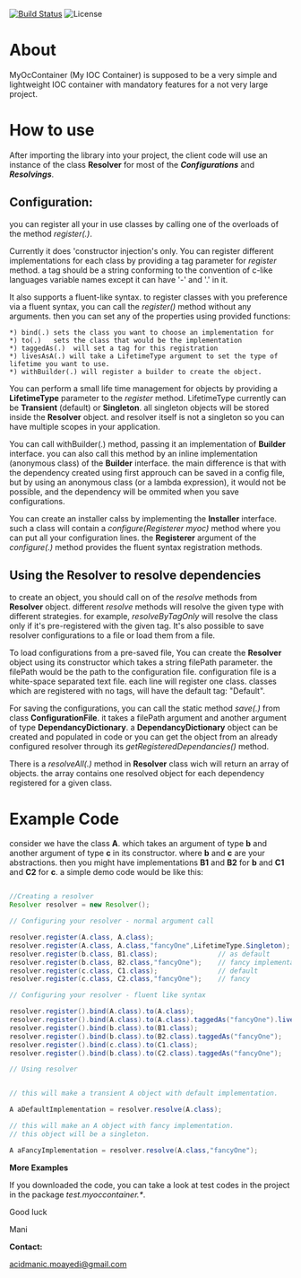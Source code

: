 [![Build Status](https://travis-ci.org/Acidmanic/my-oc-container.svg?branch=develop)](https://travis-ci.org/Acidmanic/my-oc-container)
![License](https://img.shields.io/badge/license-GPL--3.0-blue.svg)

About
===== 

MyOcContainer (My IOC Container) is supposed to be a very simple and lightweight  IOC container with mandatory features for a not very large project.  

How to use 
========== 

After importing the library into your project, the client code  will use an instance of the class __Resolver__ for most of the ___Configurations___ and ___Resolvings___.




Configuration:
-------------

you can register all your in use classes by calling one of the  overloads of the method _register(.)_.

Currently it does 'constructor injection's only. You can register different implementations for each class by providing  a tag parameter for _register_ method. a tag should be a string conforming to the convention of c-like languages variable names except it can have '-' and '.' in it.

It also supports a fluent-like syntax. to register classes with you preference via a fluent syntax, you can call the _register()_ method 
without any arguments. then you can set any of the properties using provided functions:

    *) bind(.) sets the class you want to choose an implementation for
    *) to(.)   sets the class that would be the implementation
    *) taggedAs(.)  will set a tag for this registration
    *) livesAsA(.) will take a LifetimeType argument to set the type of lifetime you want to use.
    *) withBuilder(.) will register a builder to create the object.

You can perform a small life time management for objects by providing a __LifetimeType__ parameter to the _register_ method. LifetimeType currently can be __Transient__ (default) or __Singleton__. all singleton objects will be stored inside the  __Resolver__ object. and resolver itself is not a singleton so you can have multiple scopes in your application.

You can call withBuilder(.) method, passing it an implementation of __Builder__ interface. you can also call this method by an inline implementation (anonymous class) of the __Builder__ interface. the main difference is that with the dependency created using first approuch can be saved in a config file, but by using an anonymous class (or a lambda expression), it would not be possible, and the dependency will be ommited when you save configurations.

You can create an installer calss by implementing the __Installer__ interface. such a class will contain a _configure(Registerer myoc)_ method where you can put all your configuration lines. the __Registerer__ argument of the _configure(.)_ method provides the fluent syntax registration methods.


Using the Resolver to resolve dependencies
------------------------------------------


to create an object, you should call on of the _resolve_ methods from __Resolver__ object. different _resolve_ methods will  resolve the given type with different strategies. for example, _resolveByTagOnly_ will resolve the class only if it's pre-registered with the given tag.  It's also possible to save resolver configurations to a file or load them from a file.

To load configurations from a pre-saved file, You can create the __Resolver__ object using its constructor which takes a string filePath parameter. the filePath would be the path to  the configuration file. configuration file is a white-space separated text file. each line will register one class. classes which are registered with  no tags, will have the default tag: "Default".

For saving the configurations, you can call the static method _save(.)_ from class __ConfigurationFile__. it takes a filePath argument and another argument of type  __DependancyDictionary__. a __DependancyDictionary__ object can be created and populated in code or you can get the object from an already configured resolver through its  _getRegisteredDependancies()_ method.

There is a _resolveAll(.)_ method in __Resolver__ class wich will return an array of objects. the array contains one resolved object for each dependency registered for a given class.


Example Code 
============  

consider we have the class __A__. which takes an argument of type __b__ and another argument of type __c__ in its constructor. where __b__ and __c__ are your abstractions. then you might have implementations __B1__ and __B2__ for __b__ and __C1__ and __C2__ for __c__.
a simple demo code would be like this:

```java

//Creating a resolver
Resolver resolver = new Resolver();

// Configuring your resolver - normal argument call

resolver.register(A.class, A.class);
resolver.register(A.class, A.class,"fancyOne",LifetimeType.Singleton);
resolver.register(b.class, B1.class);               // as default
resolver.register(b.class, B2.class,"fancyOne");    // fancy implementation
resolver.register(c.class, C1.class);               // default
resolver.register(c.class, C2.class,"fancyOne");    // fancy

// Configuring your resolver - fluent like syntax

resolver.register().bind(A.class).to(A.class);
resolver.register().bind(A.class).to(A.class).taggedAs("fancyOne").livesAsA(LifetimeType.Singleton);
resolver.register().bind(b.class).to(B1.class);  
resolver.register().bind(b.class).to(B2.class).taggedAs("fancyOne");  
resolver.register().bind(c.class).to(C1.class);  
resolver.register().bind(b.class).to(C2.class).taggedAs("fancyOne");  

// Using resolver


// this will make a transient A object with default implementation.

A aDefaultImplementation = resolver.resolve(A.class);

// this will make an A object with fancy implementation.
// this object will be a singleton.

A aFancyImplementation = resolver.resolve(A.class,"fancyOne"); 


```

__More Examples__

If you downloaded the code, you can take a look at test codes in the project in the package _test.myoccontainer.*_.


<p>Good luck</p>
<p>Mani</p>   

__Contact:__

acidmanic.moayedi@gmail.com         









